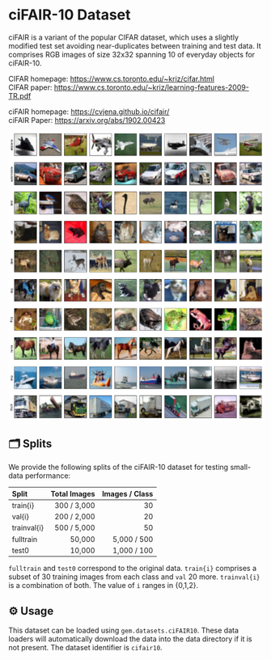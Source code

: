 # ciFAIR-10 Dataset

ciFAIR is a variant of the popular CIFAR dataset, which uses a slightly modified test set avoiding near-duplicates between training and test data.
It comprises RGB images of size 32x32 spanning 10 of everyday objects for ciFAIR-10.

CIFAR homepage: <https://www.cs.toronto.edu/~kriz/cifar.html>  
CIFAR paper: <https://www.cs.toronto.edu/~kriz/learning-features-2009-TR.pdf>

ciFAIR homepage: <https://cvjena.github.io/cifair/>  
ciFAIR Paper: <https://arxiv.org/abs/1902.00423>

![Example images from ciFAIR-10](example_images.png)


## :card_index_dividers: Splits

We provide the following splits of the ciFAIR-10 dataset for testing small-data performance:

|   Split      | Total Images | Images / Class |
|:-------------|-------------:|---------------:|
| train{i}     |  300 / 3,000 |             30 |
| val{i}       |  200 / 2,000 |             20 |
| trainval{i}  |  500 / 5,000 |             50 |
| fulltrain    |       50,000 |    5,000 / 500 |
| test0        |       10,000 |    1,000 / 100 |

`fulltrain` and `test0` correspond to the original data.
`train{i}` comprises a subset of 30 training images from each class and `val` 20 more.
`trainval{i}` is a combination of both.
The value of `i` ranges in {0,1,2}.


## ⚙️ Usage

This dataset can be loaded using `gem.datasets.ciFAIR10`.
These data loaders will automatically download the data into the data directory if it is not present.
The dataset identifier is `cifair10`.
